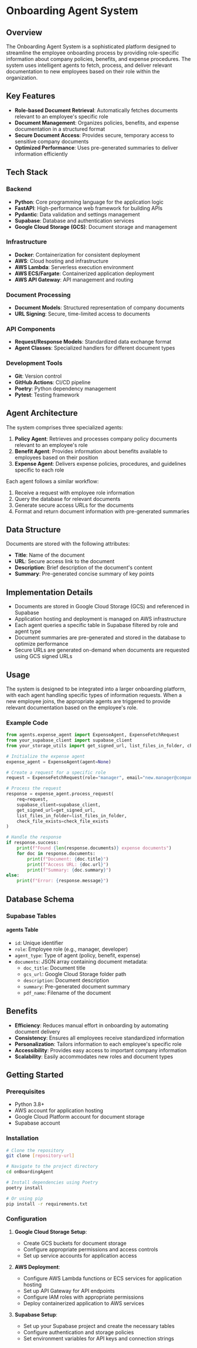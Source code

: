 # Onboarding Agent System

## Overview

The Onboarding Agent System is a sophisticated platform designed to streamline the employee onboarding process by providing role-specific information about company policies, benefits, and expense procedures. The system uses intelligent agents to fetch, process, and deliver relevant documentation to new employees based on their role within the organization.

## Key Features

- **Role-based Document Retrieval**: Automatically fetches documents relevant to an employee's specific role
- **Document Management**: Organizes policies, benefits, and expense documentation in a structured format
- **Secure Document Access**: Provides secure, temporary access to sensitive company documents
- **Optimized Performance**: Uses pre-generated summaries to deliver information efficiently

## Tech Stack

### Backend
- **Python**: Core programming language for the application logic
- **FastAPI**: High-performance web framework for building APIs
- **Pydantic**: Data validation and settings management
- **Supabase**: Database and authentication services
- **Google Cloud Storage (GCS)**: Document storage and management

### Infrastructure
- **Docker**: Containerization for consistent deployment
- **AWS**: Cloud hosting and infrastructure
- **AWS Lambda**: Serverless execution environment
- **AWS ECS/Fargate**: Containerized application deployment
- **AWS API Gateway**: API management and routing

### Document Processing
- **Document Models**: Structured representation of company documents
- **URL Signing**: Secure, time-limited access to documents

### API Components
- **Request/Response Models**: Standardized data exchange format
- **Agent Classes**: Specialized handlers for different document types

### Development Tools
- **Git**: Version control
- **GitHub Actions**: CI/CD pipeline
- **Poetry**: Python dependency management
- **Pytest**: Testing framework

## Agent Architecture

The system comprises three specialized agents:

1. **Policy Agent**: Retrieves and processes company policy documents relevant to an employee's role
2. **Benefit Agent**: Provides information about benefits available to employees based on their position
3. **Expense Agent**: Delivers expense policies, procedures, and guidelines specific to each role

Each agent follows a similar workflow:
1. Receive a request with employee role information
2. Query the database for relevant documents
3. Generate secure access URLs for the documents
4. Format and return document information with pre-generated summaries

## Data Structure

Documents are stored with the following attributes:

- **Title**: Name of the document
- **URL**: Secure access link to the document
- **Description**: Brief description of the document's content
- **Summary**: Pre-generated concise summary of key points

## Implementation Details

- Documents are stored in Google Cloud Storage (GCS) and referenced in Supabase
- Application hosting and deployment is managed on AWS infrastructure
- Each agent queries a specific table in Supabase filtered by role and agent type
- Document summaries are pre-generated and stored in the database to optimize performance
- Secure URLs are generated on-demand when documents are requested using GCS signed URLs

## Usage

The system is designed to be integrated into a larger onboarding platform, with each agent handling specific types of information requests. When a new employee joins, the appropriate agents are triggered to provide relevant documentation based on the employee's role.

### Example Code

```python
from agents.expense_agent import ExpenseAgent, ExpenseFetchRequest
from your_supabase_client import supabase_client
from your_storage_utils import get_signed_url, list_files_in_folder, check_file_exists

# Initialize the expense agent
expense_agent = ExpenseAgent(agent=None)

# Create a request for a specific role
request = ExpenseFetchRequest(role="manager", email="new.manager@company.com")

# Process the request
response = expense_agent.process_request(
    req=request,
    supabase_client=supabase_client,
    get_signed_url=get_signed_url,
    list_files_in_folder=list_files_in_folder,
    check_file_exists=check_file_exists
)

# Handle the response
if response.success:
    print(f"Found {len(response.documents)} expense documents")
    for doc in response.documents:
        print(f"Document: {doc.title}")
        print(f"Access URL: {doc.url}")
        print(f"Summary: {doc.summary}")
else:
    print(f"Error: {response.message}")
```

## Database Schema

### Supabase Tables

#### agents Table
- `id`: Unique identifier
- `role`: Employee role (e.g., manager, developer)
- `agent_type`: Type of agent (policy, benefit, expense)
- `documents`: JSON array containing document metadata:
  - `doc_title`: Document title
  - `gcs_url`: Google Cloud Storage folder path
  - `description`: Document description
  - `summary`: Pre-generated document summary
  - `pdf_name`: Filename of the document

## Benefits

- **Efficiency**: Reduces manual effort in onboarding by automating document delivery
- **Consistency**: Ensures all employees receive standardized information
- **Personalization**: Tailors information to each employee's specific role
- **Accessibility**: Provides easy access to important company information
- **Scalability**: Easily accommodates new roles and document types

## Getting Started

### Prerequisites

- Python 3.8+
- AWS account for application hosting
- Google Cloud Platform account for document storage
- Supabase account

### Installation

```bash
# Clone the repository
git clone [repository-url]

# Navigate to the project directory
cd onBoardingAgent

# Install dependencies using Poetry
poetry install

# Or using pip
pip install -r requirements.txt
```

### Configuration

1. **Google Cloud Storage Setup**:
   - Create GCS buckets for document storage
   - Configure appropriate permissions and access controls
   - Set up service accounts for application access

2. **AWS Deployment**:
   - Configure AWS Lambda functions or ECS services for application hosting
   - Set up API Gateway for API endpoints
   - Configure IAM roles with appropriate permissions
   - Deploy containerized application to AWS services

3. **Supabase Setup**:
   - Set up your Supabase project and create the necessary tables
   - Configure authentication and storage policies
   - Set environment variables for API keys and connection strings
